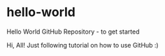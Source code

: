 # hello-world
Hello World GitHub Repository - to get started

Hi, All! Just following tutorial on how to use GitHub :)
